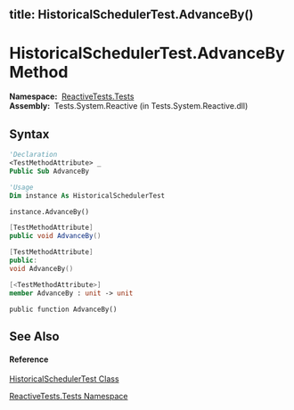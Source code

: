 title: HistoricalSchedulerTest.AdvanceBy()
---
# HistoricalSchedulerTest.AdvanceBy Method

**Namespace:**  [ReactiveTests.Tests](ReactiveTests.Tests\ReactiveTests.Tests.md)  
**Assembly:**  Tests.System.Reactive (in Tests.System.Reactive.dll)

## Syntax

```vb
'Declaration
<TestMethodAttribute> _
Public Sub AdvanceBy
```

```vb
'Usage
Dim instance As HistoricalSchedulerTest

instance.AdvanceBy()
```

```csharp
[TestMethodAttribute]
public void AdvanceBy()
```

```c++
[TestMethodAttribute]
public:
void AdvanceBy()
```

```fsharp
[<TestMethodAttribute>]
member AdvanceBy : unit -> unit 
```

```jscript
public function AdvanceBy()
```

## See Also

#### Reference

[HistoricalSchedulerTest Class](HistoricalSchedulerTest\HistoricalSchedulerTest.md)

[ReactiveTests.Tests Namespace](ReactiveTests.Tests\ReactiveTests.Tests.md)




